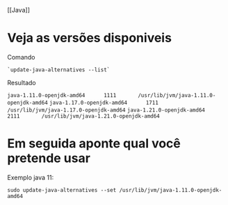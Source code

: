 [[Java]]
# Veja as versões disponiveis
Comando

	`update-java-alternatives --list`
	
Resultado

`java-1.11.0-openjdk-amd64      1111       /usr/lib/jvm/java-1.11.0-openjdk-amd64`
`java-1.17.0-openjdk-amd64      1711       /usr/lib/jvm/java-1.17.0-openjdk-amd64`
`java-1.21.0-openjdk-amd64      2111       /usr/lib/jvm/java-1.21.0-openjdk-amd64`

# Em seguida aponte qual você pretende usar

Exemplo java 11:

`sudo update-java-alternatives --set /usr/lib/jvm/java-1.11.0-openjdk-amd64`
